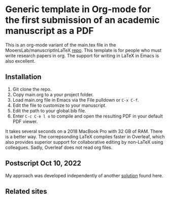 # Generic template in Org-mode for the first submission of an academic manuscript as a PDF

This is an org-mode variant of the main.tex file in the MooersLab/manuscriptInLaTeX [repo](https://github.com/MooersLab/manuscriptInLaTeX).
This template is for people who must write research papers in org.
The support for writing in LaTeX in Emacs is also excellent.


## Installation

1. Git clone the repo.
2. Copy main.org to a your project folder.
3. Load main.org file in Emacs via the File pulldown or `C-x C-f`.
4. Edit the file to customize to your manuscript.
5. Edit the path to your global.bib file.
5. Enter `C-c C-e l o` to compile and open the resulting PDF in your default PDF viewer.

It takes several seconds on a 2018 MacBook Pro with 32 GB of RAM. 
There is a better way. 
The correpsonding LaTeX compiles faster in Overleaf, which also provides superior support for collaborative editing by non-LaTeX using colleagues.
Sadly, Overleaf does not read org files.

## Postscript Oct 10, 2022
My approach was developed independently of another [solution](https://github.com/fangohr/template-latex-paper-from-orgmode/issues/4) found here. 

## Related sites

